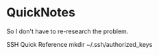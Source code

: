 # QuickNotes
So I don't have to re-research the problem.

SSH Quick Reference
mkdir ~/.ssh/authorized_keys
